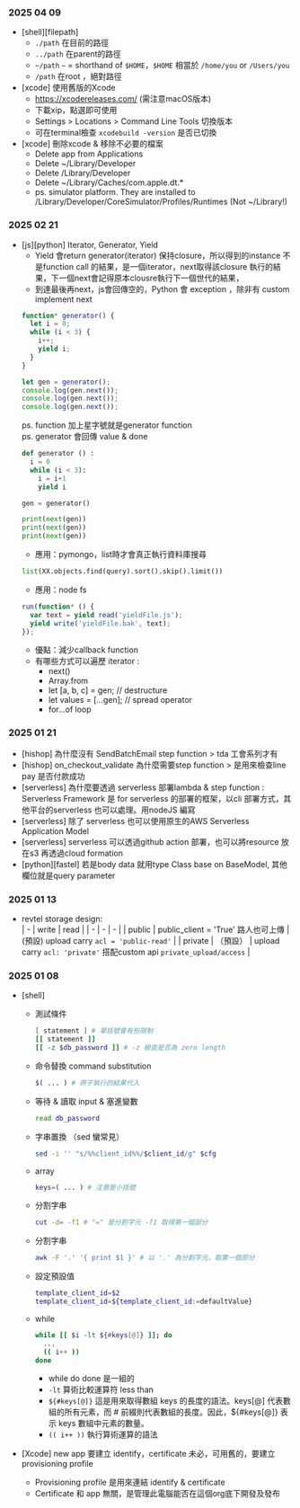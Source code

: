 ### 2025 04 09
- [shell][filepath]
  - `./path` 在目前的路徑
  - `../path` 在parent的路徑
  - `~/path` `~` = shorthand of `$HOME`，`$HOME` 相當於 `/home/you` or `/Users/you`
  - `/path` 在root ，絕對路徑
- [xcode] 使用舊版的Xcode
  - https://xcodereleases.com/ (需注意macOS版本)
  - 下載xip，點選即可使用
  - Settings > Locations > Command Line Tools 切換版本
  - 可在terminal檢查 `xcodebuild -version` 是否已切換
- [xcode]  刪除xcode & 移除不必要的檔案
  - Delete app from Applications
  - Delete ~/Library/Developer
  - Delete /Library/Developer
  - Delete ~/Library/Caches/com.apple.dt.*
  - ps. simulator platform. They are installed to /Library/Developer/CoreSimulator/Profiles/Runtimes (Not ~/Library!)

### 2025 02 21
- [js][python] Iterator, Generator, Yield
  - Yield 會return generator(iterator) 保持closure，所以得到的instance 不是function call 的結果，是一個iterator，next取得該closure 執行的結果，下一個next會記得原本clousre執行下一個世代的結果，
  - 到達最後再next，js會回傳空的，Python 會 exception ，除非有 custom implement next
  ```js
  function* generator() {
    let i = 0;
    while (i < 3) {
      i++;
      yield i;
    }
  }
  
  let gen = generator();
  console.log(gen.next());
  console.log(gen.next());
  console.log(gen.next());
  ```
  ps. function 加上星字號就是generator function  
  ps. generator 會回傳 value & done
  ```py
  def generator () :
    i = 0
    while (i < 3):
      i = i+1
      yield i 
  
  gen = generator()
  
  print(next(gen))
  print(next(gen))
  print(next(gen))
  ```
  - 應用：pymongo，list時才會真正執行資料庫搜尋
  ```python
  list(XX.objects.find(query).sort().skip().limit())
  ```
  - 應用：node fs
  ```js
  run(function* () { 
    var text = yield read('yieldFile.js');
    yield write('yieldFile.bak', text);
  });
  ```
  - 優點：減少callback function
  - 有哪些方式可以遍歷 iterator :
    - next()
    - Array.from
    - let [a, b, c] = gen; // destructure
    - let values = [...gen]; // spread operator
    - for...of loop

  

### 2025 01 21
- [hishop] 為什麼沒有 SendBatchEmail step function > tda 工會系列才有  
- [hishop] on_checkout_validate 為什麼需要step function  > 是用來檢查line pay 是否付款成功
- [serverless] 為什麼要透過 serverless 部署lambda & step function : Serverless Framework 是 for serverless 的部署的框架，以cli 部署方式，其他平台的serverless 也可以處理。用nodeJS 編寫
- [serverless] 除了 serverless 也可以使用原生的AWS Serverless Application Model
- [serverless] serverless 可以透過github action 部署，也可以將resource 放在s3  再透過cloud formation
- [python][fastel] 若是body data 就用type Class base on BaseModel, 其他欄位就是query parameter

### 2025 01 13
- revtel storage design:  
  | - | write | read |
  | - | - | - |
  | public | public_client = 'True' 路人也可上傳 | (預設) upload carry `acl = 'public-read'` |
  | private | （預設） | upload carry `acl: 'private'` 搭配custom api `private_upload/access` |

### 2025 01 08
- [shell]
  - 測試條件
    ```bash
    [ statement ] # 單括號會有些限制
    [[ statement ]]
    [[ -z $db_password ]] # -z 檢查是否為 zero length
    ```
  - 命令替換 command substitution
    ```bash
    $( ... ) # 將子執行的結果代入
    ```
  - 等待 & 讀取 input & 塞進變數
    ```bash
    read db_password
    ```
  - 字串置換 （sed 蠻常見）
    ```bash
    sed -i '' "s/%%client_id%%/$client_id/g" $cfg
    ```
  - array
    ```bash
    keys=( ... ) # 注意是小括號
    ```
  - 分割字串
    ```bash
    cut -d= -f1 # "=" 是分割字元 -f1 取得第一個部分
    ```
  - 分割字串
    ```bash
    awk -F '.' '{ print $1 }' # 以 '.' 為分割字元，取第一個部分
    ```
  - 設定預設值
    ```bash
    template_client_id=$2
    template_client_id=${template_client_id:=defaultValue}
    ```
  - while
    ```bash
    while [[ $i -lt ${#keys[@]} ]]; do
      ...
      (( i++ ))
    done
    ```
    - while do done 是一組的
    - `-lt` 算術比較運算符 less than
    - `${#keys[@]}` 這是用來取得數組 keys 的長度的語法。keys[@] 代表數組的所有元素，而 # 前綴則代表數組的長度。因此，${#keys[@]} 表示 keys 數組中元素的數量。
    - `(( i++ ))` 執行算術運算的語法
  
- [Xcode] new app 要建立 identify，certificate 未必，可用舊的，要建立provisioning profile
  - Provisioning profile 是用來連結 identify & certificate
  - Certificate 和 app 無關，是管理此電腦能否在這個org底下開發及發布
